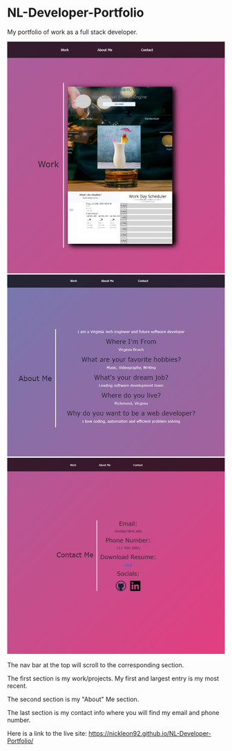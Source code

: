 # NL-Developer-Portfolio
My portfolio of work as a full stack developer.

<img src = "images\demo1.JPG">
<img src = "images\demo2.JPG">
<img src = "images\demo3.JPG">

The nav bar at the top will scroll to the corresponding section.

The first section is my work/projects. My first and largest entry is my most recent.

The second section is my "About" Me section.

The last section is my contact info where you will find my email and phone number.

Here is a link to the live site:
https://nickleon92.github.io/NL-Developer-Portfolio/
